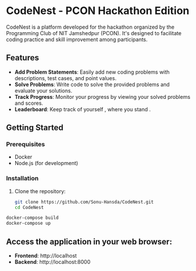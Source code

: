 # CodeNest - PCON Hackathon Edition

CodeNest is a platform developed for the hackathon organized by the Programming Club of NIT Jamshedpur (PCON). It's designed to facilitate coding practice and skill improvement among participants.

## Features

- **Add Problem Statements**: Easily add new coding problems with descriptions, test cases, and point values.
- **Solve Problems**: Write code to solve the provided problems and evaluate your solutions.
- **Track Progress**: Monitor your progress by viewing your solved problems and scores.
- **Leaderboard**: Keep track of yourself , where you stand .
## Getting Started

### Prerequisites

- Docker
- Node.js (for development)

### Installation

1. Clone the repository:

   ```bash
   git clone https://github.com/Sonu-Hansda/CodeNest.git
   cd CodeNest

```bash
docker-compose build
docker-compose up
``` 
## Access the application in your web browser:

- **Frontend**: http://localhost
- **Backend**: http://localhost:8000